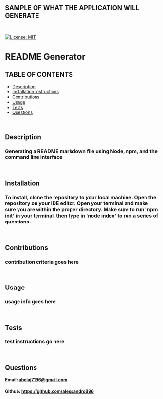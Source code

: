 
 ## **SAMPLE OF WHAT THE APPLICATION WILL GENERATE** 

  </br>

  <p align="center">

  [![License: MIT](https://img.shields.io/badge/License-MIT-yellow.svg)](https://opensource.org/licenses/MIT)
  
  </p>
  
  # README Generator

  ## TABLE OF CONTENTS

  - [Description](#description)
  - [Installation Instructions](#installation)
  - [Contributions](#contributions)
  - [Usage](#usage)
  - [Tests](#tests)
  - [Questions](#questions)

  </br>

  ## Description

  ### Generating a README markdown file using Node, npm, and the command line interface

  </br>

  ## Installation

  ### To install, clone the repository to your local machine. Open the repository on your IDE editor. Open your terminal and make sure you are within the proper directory. Make sure to run 'npm init' in your terminal, then type in 'node index' to run a series of questions. 

  </br>

  ## Contributions

  ### contribution criteria goes here

  </br>

  ## Usage
  
  ### usage info goes here

  </br>

  ## Tests

  ### test instructions go here

  </br>

  ## Questions

  #### Email: abelaj7196@gmail.com
  #### Github: https://github.com/alessandroB96

  